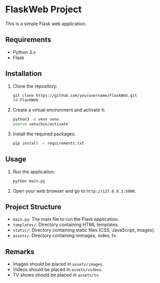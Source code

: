 # FlaskWeb Project

This is a simple Flask web application.

## Requirements

- Python 3.x
- Flask

## Installation

1. Clone the repository:
    ```bash
    git clone https://github.com/yourusername/FlaskWeb.git
    cd FlaskWeb
    ```

2. Create a virtual environment and activate it:
    ```bash
    python3 -m venv venv
    source venv/bin/activate
    ```

3. Install the required packages:
    ```bash
    pip install -r requirements.txt
    ```

## Usage

1. Run the application:
    ```bash
    python main.py
    ```

2. Open your web browser and go to `http://127.0.0.1:5000`.

## Project Structure

- `main.py`: The main file to run the Flask application.
- `templates/`: Directory containing HTML templates.
- `static/`: Directory containing static files (CSS, JavaScript, images).
- `assets/`: Directory containing immages, video, tv.

## Remarks

- Images should be placed in `assets/images`.
- Videos should be placed in `assets/videos`.
- TV shows should be placed in `assets/tv`.
